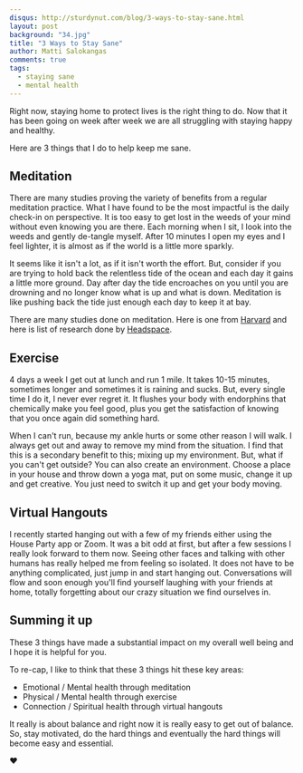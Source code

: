 ```yaml
---
disqus: http://sturdynut.com/blog/3-ways-to-stay-sane.html
layout: post
background: "34.jpg"
title: "3 Ways to Stay Sane"
author: Matti Salokangas
comments: true
tags:
  - staying sane
  - mental health
---
```


Right now, staying home to protect lives is the right thing to do.  Now that it has been going on week after week we are all struggling with staying happy and healthy.

Here are 3 things that I do to help keep me sane.

## Meditation

There are many studies proving the variety of benefits from a regular meditation practice.  What I have found to be the most impactful is the daily check-in on perspective.  It is too easy to get lost in the weeds of your mind without even knowing you are there.  Each morning when I sit, I look into the weeds and gently de-tangle myself.  After 10 minutes I open my eyes and I feel lighter, it is almost as if the world is a little more sparkly.

It seems like it isn't a lot, as if it isn't worth the effort.  But, consider if you are trying to hold back the relentless tide of the ocean and each day it gains a little more ground.  Day after day the tide encroaches on you until you are drowning and no longer know what is up and what is down.  Meditation is like pushing back the tide just enough each day to keep it at bay.

There are many studies done on meditation.  Here is one from [Harvard](https://news.harvard.edu/gazette/story/2018/04/harvard-researchers-study-how-mindfulness-may-change-the-brain-in-depressed-patients/) and here is list of research done by [Headspace](https://www.headspace.com/science/meditation-research).

## Exercise

4 days a week I get out at lunch and run 1 mile.  It takes 10-15 minutes, sometimes longer and sometimes it is raining and sucks.  But, every single time I do it, I never ever regret it.  It flushes your body with endorphins that chemically make you feel good, plus you get the satisfaction of knowing that you once again did something hard.

When I can't run, because my ankle hurts or some other reason I will walk.  I always get out and away to remove my mind from the situation.  I find that this is a secondary benefit to this; mixing up my environment.  But, what if you can't get outside?  You can also create an environment.  Choose a place in your house and throw down a yoga mat, put on some music, change it up and get creative.  You just need to switch it up and get your body moving.

## Virtual Hangouts

I recently started hanging out with a few of my friends either using the House Party app or Zoom.  It was a bit odd at first, but after a few sessions I really look forward to them now.  Seeing other faces and talking with other humans has really helped me from feeling so isolated.  It does not have to be anything complicated, just jump in and start hanging out.  Conversations will flow and soon enough you'll find yourself laughing with your friends at home, totally forgetting about our crazy situation we find ourselves in.

## Summing it up

These 3 things have made a substantial impact on my overall well being and I hope it is helpful for you.

To re-cap, I like to think that these 3 things hit these key areas:

- Emotional / Mental health through meditation
- Physical / Mental health through exercise
- Connection / Spiritual health through virtual hangouts

It really is about balance and right now it is really easy to get out of balance.  So, stay motivated, do the hard things and eventually the hard things will become easy and essential.

❤
